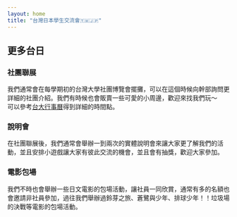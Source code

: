 ```yaml
---
layout: home
title: "台灣日本學生交流會🇹🇼🇯🇵"
---
```

## 更多台日
### 社團聯展
我們通常會在每學期初的台灣大學社團博覽會擺攤，可以在這個時候向幹部詢問更詳細的社團介紹。我們有時候也會販賣一些可愛的小周邊，歡迎來找我們玩～\
可以參考[台大行事曆](https://www.aca.ntu.edu.tw/w/aca/calendar)得到詳細的時間點。
### 說明會
在社團聯展後，我們通常會舉辦一到兩次的實體說明會來讓大家更了解我們的活動，並且安排小遊戲讓大家有彼此交流的機會，並且會有抽獎，歡迎大家參加。
### 電影包場
我們不時也會舉辦一些日文電影的包場活動，讓社員一同欣賞，通常有多的名額也會邀請非社員參加，過往我們舉辦過鈴芽之旅、蒼鷺與少年、排球少年！！垃圾場的決戰等電影的包場活動。